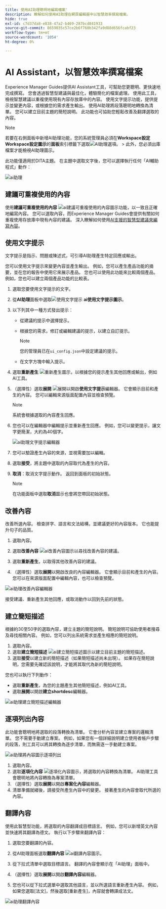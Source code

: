 ```yaml
---
title: 使用AI助理聰明地編寫檔案'
description: 瞭解如何使用AI助理在網頁編輯器中以智慧效率撰寫檔案。
hide: true
exl-id: c7d37da8-e838-47a2-b469-287bcd841933
source-git-commit: 8659035c57ce2b6f760b342fa9d88d656fcabf23
workflow-type: tm+mt
source-wordcount: '1054'
ht-degree: 0%

---
```


# AI Assistant，以智慧效率撰寫檔案

Experience Manager Guides提供AI Assistant工具，可幫助您更聰明、更快速地完成撰寫。 您會透過智慧型建議與最佳化，體驗簡化的檔案處理。 使用此工具，檢視智慧建議以重複使用現有內容存放庫中的內容。 使用文字提示功能，提供提示並變更內容，或根據您的需求產生輸出。 使用AI助理將段落聰明地轉換為清單。 您可以建立目前主題的簡短說明。 此功能也可協助您輕鬆改善及翻譯選取的內容。


>[!NOTE]
>
> 若要在右側面板中新增AI助理功能，您的系統管理員必須在&#x200B;**Workspace設定** **Workspace設定圖示**&#x200B;的&#x200B;**面板**&#x200B;索引標籤下選取![AI助理](./images/editor_settings_icon.svg)選項。
> &#x200B;> 此外，您必須出庫檔案才能檢視AI助理圖示。

此功能僅適用於DITA主題。 在主題中選取文字後，您可以選擇執行任何「AI輔助程式」動作：

![ai助理](./images/ai-assistant-panel.png)



## 建議可重複使用的內容


使用&#x200B;**建議可重複使用的內容** ![ai建議可重複使用的內容圖示](./images/ai-suggest-reusable-content-icon.svg)功能，以一致且正確地編寫內容。 您可以選取內容，而Experience Manager Guides會提供有關如何重複使用存放庫中現有內容的建議。
深入瞭解如何使用[AI支援的智慧型建議來編寫內容](authoring-ai-based-smart-suggestions.md)。





## 使用文字提示


文字提示是指示、問題或陳述式，可引導AI助理產生特定回應或輸出。

您可以使用文字提示來變更內容並產生輸出。  例如，您可以產生產品功能的摘要，並在您的報告中使用它來展示產品。 您也可以使用此功能來比較兩個產品。 例如，您也可以建立兩個產品功能的比較表。


1. 選取您要使用文字提示的文字。
1. 從&#x200B;**AI助理**&#x200B;面板中選取![使用文字提示](./images/ai-use-text-prompt.svg) **ai使用文字提示圖示**。
1. 以下列其中一種方式發出提示：

   - 從建議的提示中選擇提示。
   - 根據您的需求，修訂或編輯建議的提示，以建立自訂提示。

     >[!NOTE]
     >
     > 您的管理員已在`ui_config.json`中設定建議的提示。

   - 在文字方塊中輸入提示。


1. 選取&#x200B;**重新產生** ![重新產生圖示](./images/refresh-icon.svg)，以根據您的提示產生其他回應或輸出，例如AI工具。

1. （選擇性）選取&#x200B;**展開** ![展開](./images/expand-icon.svg)以開啟&#x200B;**使用文字提示**&#x200B;編輯器。 它會顯示目前和產生的內容。 您可以編輯來源版面配置內容並檢查預覽。


   >[!NOTE]
   >
   > 系統會根據選取的內容產生回應。



1. 您也可以在編輯器中編輯提示並重新產生回應。 例如，您可以變更提示，讓文字更簡潔，大約為40個字。

   ![ai助理文字提示編輯器](./images/ai-assisstant-text-prompt.png)

1. 您可以驗證產生內容的來源，並視需要加以編輯。

1. 選取&#x200B;**接受**，將主題中選取的內容取代為產生的內容。
1. **取消**：取消文字提示動作。 返回到面板的初始狀態。

   >[!NOTE]
   >
   > 在功能面板中選取&#x200B;**取消**&#x200B;圖示也會將您帶回初始狀態。

## 改善內容


改善所選內容。 檢查拼字、語言和文法結構，並建議更好的內容版本。 它也能提升句子的品質。

1. 選取內容。
1. 選取&#x200B;**改善內容** ![ai改善內容圖示](./images/ai-improve-icon.svg)以尋找改善內容的建議。
1. 選取&#x200B;**重新產生**，以取得其他改善內容的建議。

1. （選擇性）選取&#x200B;**展開**&#x200B;以開啟改良的內容編輯器。 它會顯示目前和產生的內容。 您可以在來源版面配置中編輯內容，也可以檢查預覽。



![ai助理改善內容編輯器](./images/ai-assisstant-improve-content.png)

接受建議、重新產生其他回應，或取消動作以回到先前的狀態。





## 建立簡短描述

根據約30至50字的選取內容，建立主題的簡短說明。 簡短說明可協助使用者搜尋及尋找相關內容。
例如，您可以列出系統需求並產生相應的簡短說明。



1. 選取內容。
1. 選取&#x200B;**建立簡短描述** ![ai建立簡短描述圖示](./images/ai-create-shortdesc-icon.svg)以建立目前主題的簡短描述。
1. 選取&#x200B;**接受**&#x200B;以建立新的簡短描述（如果簡短描述尚未出現）。 如果存在簡短說明，您需要先確認該說明，才能將其取代為新的簡短說明。

您也可以執行下列動作：

- 選取&#x200B;**重新產生**，為您的主題產生其他簡短描述，例如AI工具。
- 選取&#x200B;**展開**&#x200B;以開啟&#x200B;**建立shortdesc**&#x200B;編輯器。

![ai助理建立簡短描述編輯器](./images/ai-assistant-create-short-desc.png)




## 逐項列出內容

此功能會聰明地將選取的段落轉換為清單。  它會分析內容並建立專案的邏輯清單。 您不需要手動建立專案。 例如，如果您有一個詳細說明建立使用者帳戶步驟的段落，則工具可以將其轉換為逐步清單，而無需逐一手動建立專案。

![ai助理將內容圖示逐項列出](./images/ai-assisstant-itemise-content.png)



1. 選取內容。
1. 選取&#x200B;**逐項化內容** ![逐項化內容圖示](./images/ai-itemize-icon.svg)，將選取的內容轉換為清單。
AI助理工具會聰明地將內容轉換為專案清單。
1. （選擇性）選取&#x200B;**展開**&#x200B;以開啟&#x200B;**專案化內容**&#x200B;編輯器。
1. 清單準備就緒後，請接受所產生內容中的變更。 接著產生的內容會取代所選的內容。



## 翻譯內容

使用此智慧型功能，將選取的內容翻譯成目標語言。 例如，您可以新增英文內容並快速將其翻譯為德文。
執行以下步驟來翻譯內容：

1. 選取您要翻譯的內容。
1. 從AI助理面板選取&#x200B;**翻譯內容** ![ai翻譯內容圖示](./images/ai-translate-content-icon.svg)。
1. 從下拉式清單中選取目標語言。 翻譯的內容會顯示在「AI助理」面板中。

1. （選擇性）選取&#x200B;**展開**&#x200B;以開啟&#x200B;**翻譯內容**&#x200B;編輯器。
1. 您也可以從下拉式選單中選取其他語言，並以所選語言重新產生內容。 例如，如果您選取[法文]，然後選取[重新產生] **&#x200B;**，內容就會轉譯成法文。

![ai助理翻譯內容](./images/ai-assisstant-translate-content.png)
